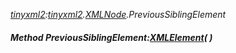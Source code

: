 _[tinyxml2](../../modules/tinyxml2/tinyxml2-module.md):[tinyxml2](../../modules/tinyxml2/tinyxml2-module.md).[XMLNode](../../modules/tinyxml2/tinyxml2-xmlnode.md).PreviousSiblingElement_
##### Method PreviousSiblingElement:[XMLElement](../../modules/tinyxml2/tinyxml2-xmlelement.md)(  )
